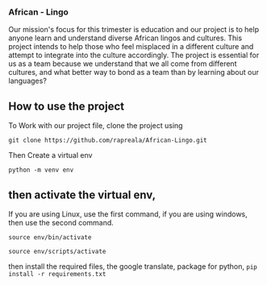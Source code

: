 ### African - Lingo 
Our mission's focus for this trimester is education and our project is to help anyone learn and understand diverse African lingos and cultures. This project intends to help those who feel misplaced in a different culture and attempt to integrate into the culture accordingly. The project is essential for us as a team because we understand that we all come from different cultures, and what better way to bond as a team than by learning about our languages?


## How to use the project
To Work with our project file, clone the project using 

`git clone https://github.com/rapreala/African-Lingo.git`

Then Create a virtual env

`python -m venv env`

## then activate the virtual env,
If you are using Linux, use the first command, if you are using windows, then use the second command. 

`source env/bin/activate`

`source env/scripts/activate`


then install the required files, the google translate, package for python, 
`pip install -r requirements.txt`




